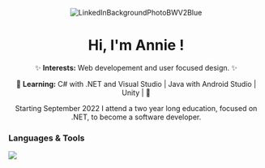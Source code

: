 <div align="center">

![LinkedInBackgroundPhotoBWV2Blue](https://github.com/AnnieOhlen/AnnieOhlen/assets/115146344/eba09a4d-1c5c-4bb0-858e-db7ec7c6424b)
  
</div>

##

<div align="center">
  <h1>Hi, I'm Annie !</h1>
  
✨ <b>Interests:</b> Web developement and user focused design. ✨

🌱 <b>Learning:</b> C# with .NET and Visual Studio | Java with Android Studio | Unity | 🌱
  
  Starting September 2022 I attend a two year long education, focused on .NET, to become a software developer.
</div>

  <h3 align="left">Languages & Tools</h3>
  
  <a href="https://skillicons.dev">
    <img align="left" src="https://skillicons.dev/icons?i=html,css,cs,dotnet,java,github,androidstudio,blender,unity,visualstudio,vscode&perline=5" />
  </a>
<!--
  <a href="https://github.com/AnnieOhlen/github-readme-stats">
    <img align="right" src="https://github-readme-stats.vercel.app/api/top-langs/?username=AnnieOhlen&layout=compact&langs_count=10&theme=dracula" />
  </a>
-->
